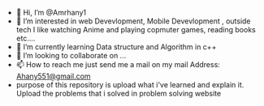 - 👋 Hi, I’m @Amrhany1
- 👀 I’m interested in web Devevlopment, Mobile Devevlopment , outside tech I like watching Anime and playing  copmuter games, reading books etc.... 
- 🌱 I’m currently learning Data structure and Algorithm in c++
- 💞️ I’m looking to collaborate on ...
- 📫 How to reach me just send me a mail on my mail Address: Ahany551@gmail.com
-    purpose of this repository is upload what i've learned and explain it. Upload the problems that i solved in problem solving website  
<!---
Amrhany1/Amrhany1 is a ✨ special ✨ repository because its `README.md` (this file) appears on your GitHub profile.
You can click the Preview link to take a look at your changes.
--->

